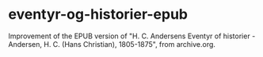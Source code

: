eventyr-og-historier-epub
=========================

Improvement of the EPUB version of "H. C. Andersens Eventyr of historier - Andersen, H. C. (Hans Christian), 1805-1875", from archive.org.

